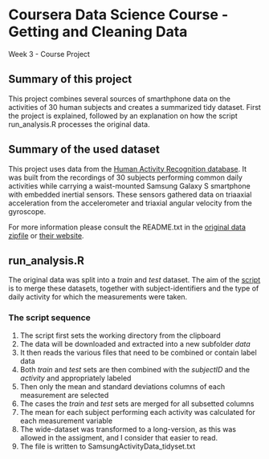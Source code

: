 # Coursera Data Science Course - Getting and Cleaning Data
Week 3 - Course Project

## Summary of this project
This project combines several sources of smarthphone data on the activities of 30 human subjects and creates a summarized tidy dataset. First the project is explained, followed by an explanation on how the script run_analysis.R processes the original data.

## Summary of the used dataset
This project uses data from the [Human Activity Recognition database](http://archive.ics.uci.edu/ml/datasets/Human+Activity+Recognition+Using+Smartphones). It was built from the recordings of 30 subjects performing common daily activities while carrying a waist-mounted Samsung Galaxy S smartphone with embedded inertial sensors. These sensors gathered data on triaaxial acceleration from the accelerometer and triaxial angular velocity from the gyroscope.


For more information please consult the README.txt in the [original data zipfile](https://d396qusza40orc.cloudfront.net/getdata%2Fprojectfiles%2FUCI%20HAR%20Dataset.zip) or [their website](http://archive.ics.uci.edu/ml/datasets/Human+Activity+Recognition+Using+Smartphones).

## run_analysis.R
The original data was split into a *train* and *test* dataset. The aim of the [script](https://github.com/tkappen/gettingcleaningdata/blob/master/run_analysis.R) is to merge these datasets, together with subject-identifiers and the type of daily activity for which the measurements were taken.

### The script sequence
1. The script first sets the working directory from the clipboard
2. The data will be downloaded and extracted into a new subfolder *data*
3. It then reads the various files that need to be combined or contain label data
4. Both *train* and *test* sets are then combined with the *subjectID* and the *activity* and appropriately labeled 
5. Then only the mean and standard deviations columns of each measurement are selected
6. The cases the *train* and *test* sets are merged for all subsetted columns
7. The mean for each subject performing each activity was calculated for each measurement variable
8. The wide-dataset was transformed to a long-version, as this was allowed in the assigment, and I consider that easier to read.
9. The file is written to SamsungActivityData_tidyset.txt


 